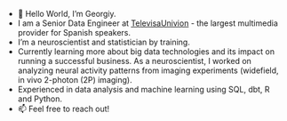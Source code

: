- 👋 Hello World, I’m Georgiy.
- I am a Senior Data Engineer at [TelevisaUnivion](https://corporate.televisaunivision.com/) - the largest multimedia provider for Spanish speakers. 
- I’m a neuroscientist and statistician by training. 
- Currently learning more about big data technologies and its impact on running a successful business. As a neuroscientist, I worked on analyzing neural activity patterns from imaging experiments (widefield, in vivo 2-photon (2P) imaging). 
- Experienced in data analysis and machine learning using SQL, dbt, R and Python. 
- 📫 Feel free to reach out! 
